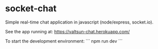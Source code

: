 # socket-chat

Simple real-time chat application in javascript (node/express, socket.io).

See the app running at: https://valtsun-chat.herokuapp.com/

To start the development environment:
´´´
npm run dev
´´´
